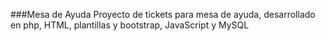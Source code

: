 ###Mesa de Ayuda
Proyecto de tickets para mesa de ayuda, desarrollado en php, HTML, plantillas y bootstrap, JavaScript y MySQL
